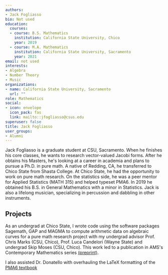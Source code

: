 ```yaml
---
authors:
- Jack Fogliasso
bio: Not used
education:
  courses:
  - course: B.S. Mathematics
    institution: California State University, Chico
    year: 2019
  - course: M.A. Mathematics
    institution: California State University, Sacramento
    year: 2021
email: not used
interests:
- Algebra
- Number Theory
- Music
organizations:
- name: California State University, Sacramento
  url: ""
role: Mathematics
social:
- icon: envelope
  icon_pack: fas
  link: mailto::jfogliasso@csus.edu
superuser: false
title: Jack Fogliasso
user_groups:
- Alumni
---
```


Jack Fogliasso is a graduate student at CSU, Sacramento. When he finishes his core classes, he wants to research vector-valued Jacobi forms. After he obtains his Masters, he's looking at a career in academia and plans to pursue a Ph.D. in pure math. A native of Redding, CA, he transferred to Chico State from Shasta College. At Chico State, he had the opportunity to work on pure math research. On the statistics side, he was a peer mentor for Applied Statistics (MATH 315) and helped typeset PMA6. In 2019 he obtained his B.S. in General Mathematics with a minor in Statistics. Jack is also a lifelong musician, specializing in percussion and dabbling in other instruments.

## Projects

As an undergrad at Chico State, I wrote code using the software packages Sagemath, GAP and MAGMA to compute arithmetic data on algebraic curves for a pure math research project with my undergrad advisor Prof. Chris Marks (CSU, Chico), Prof. Luca Candelori (Wayne State) and undergrad Skip Moses (CSU, Chico). This work led to a publication in AMS's Contemporary Mathematics series [(preprint)](https://arxiv.org/abs/1812.06495).

I also assisted Dr. Donatello with overhauling the LaTeX formatting of the [PMA6 textbook](../../publication/pma6/)


